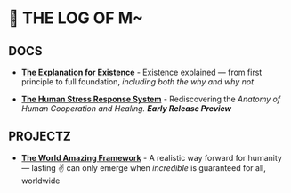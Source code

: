 # 💩 THE LOG OF M~

## DOCS
- [**The Explanation for Existence**](docs/existence.md) - Existence explained — from first principle to full foundation, *including both the why and why not*

- [**The Human Stress Response System**](docs/stress.md) - Rediscovering the *Anatomy of Human Cooperation and Healing. **Early Release Preview***

## PROJECTZ
- [**The World Amazing Framework**](https://worldamazing.org/) - A realistic way forward for humanity — lasting ✌️ can only emerge when *incredible* is guaranteed for all, worldwide

